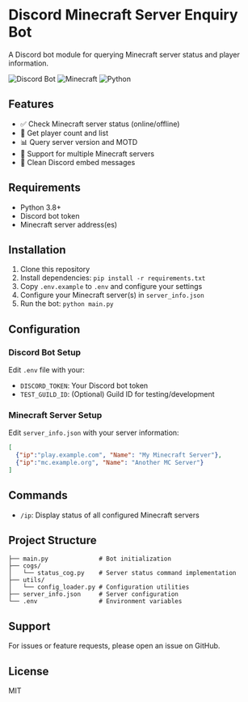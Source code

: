# Discord Minecraft Server Enquiry Bot

A Discord bot module for querying Minecraft server status and player information.

![Discord Bot](https://img.shields.io/badge/Discord-Bot-7289DA?style=for-the-badge&logo=discord&logoColor=white)
![Minecraft](https://img.shields.io/badge/Minecraft-62B47A?style=for-the-badge&logo=minecraft&logoColor=white)
![Python](https://img.shields.io/badge/Python-3776AB?style=for-the-badge&logo=python&logoColor=white)

## Features
- ✅ Check Minecraft server status (online/offline)
- 👥 Get player count and list
- 📊 Query server version and MOTD
- 🔄 Support for multiple Minecraft servers
- 💬 Clean Discord embed messages

## Requirements
- Python 3.8+
- Discord bot token
- Minecraft server address(es)

## Installation
1. Clone this repository
2. Install dependencies: `pip install -r requirements.txt`
3. Copy `.env.example` to `.env` and configure your settings
4. Configure your Minecraft server(s) in `server_info.json`
5. Run the bot: `python main.py`

## Configuration

### Discord Bot Setup
Edit `.env` file with your:
- `DISCORD_TOKEN`: Your Discord bot token
- `TEST_GUILD_ID`: (Optional) Guild ID for testing/development

### Minecraft Server Setup
Edit `server_info.json` with your server information:
```json
[
  {"ip":"play.example.com", "Name": "My Minecraft Server"},
  {"ip":"mc.example.org", "Name": "Another MC Server"}
]
```

## Commands
- `/ip`: Display status of all configured Minecraft servers

## Project Structure
```
├── main.py              # Bot initialization
├── cogs/
│   └── status_cog.py    # Server status command implementation
├── utils/
│   └── config_loader.py # Configuration utilities
├── server_info.json     # Server configuration
└── .env                 # Environment variables
```

## Support
For issues or feature requests, please open an issue on GitHub.

## License
MIT